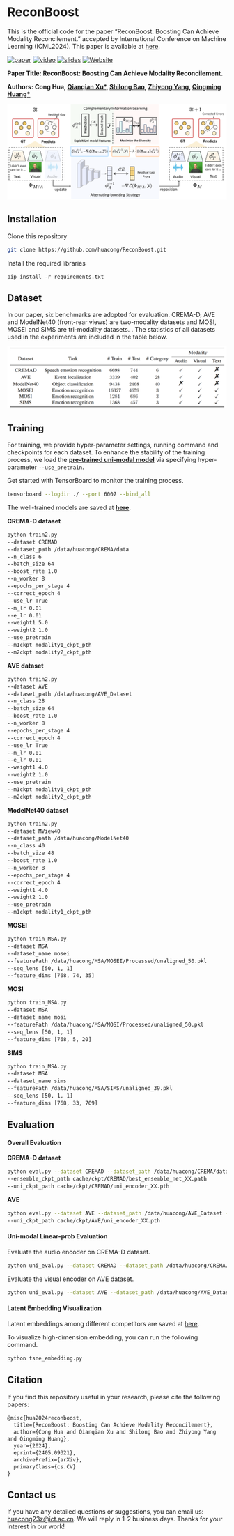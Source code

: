 # ReconBoost
This is the official code for the paper  “ReconBoost: Boosting Can Achieve Modality Reconcilement.” accepted by International Conference on Machine Learning (ICML2024). This paper is available at [here](https://arxiv.org/abs/2405.09321).

[![paper](https://img.shields.io/badge/arXiv-Paper-<COLOR>.svg)](https://arxiv.org/abs/2405.09321) [![video](https://img.shields.io/badge/Video-Presentation-F9D371)](https://github.com/huacong/ReconBoost) [![slides](https://img.shields.io/badge/Presentation-Slides-B762C1)](https://github.com/huacong/ReconBoost) [![Website](https://img.shields.io/badge/Project-Website-87CEEB)](https://github.com/huacong/ReconBoost)

**Paper Title: ReconBoost: Boosting Can Achieve Modality Reconcilement.**   

**Authors: Cong Hua,  [Qianqian Xu*](https://qianqianxu010.github.io/), [Shilong Bao](https://statusrank.github.io/), [Zhiyong Yang](https://joshuaas.github.io/), [Qingming Huang*](https://people.ucas.ac.cn/~qmhuang)**   



<img src="docs\pipeline.png" alt="pipeline" style="zoom:67%;" />

## Installation

Clone this repository

```bash
git clone https://github.com/huacong/ReconBoost.git
```

Install the required libraries

```
pip install -r requirements.txt
```

## Dataset

In our paper, six benchmarks are adopted for evaluation. CREMA-D, AVE and ModelNet40 (front-rear views) are two-modality datasets and MOSI, MOSEI and SIMS are tri-modality datasets. . The statistics of all datasets used in the experiments are included in the table below.

![image-20240520001124087](docs/dataset.png)

## Training

For training, we provide hyper-parameter settings, running command and checkpoints for each dataset. To enhance the stability of the training process, we load the [**pre-trained uni-modal model**](cache/pretrained_unimodel) via specifying hyper-parameter `--use_pretrain`.

Get started with TensorBoard to monitor the training process.

```bash
tensorboard --logdir ./ --port 6007 --bind_all
```

The well-trained models are saved at [**here**](cache/ckpt). 

**CREMA-D dataset**

```bash
python train2.py 
--dataset CREMAD 
--dataset_path /data/huacong/CREMA/data
--n_class 6
--batch_size 64
--boost_rate 1.0
--n_worker 8
--epochs_per_stage 4
--correct_epoch 4
--use_lr True
--m_lr 0.01
--e_lr 0.01
--weight1 5.0
--weight2 1.0
--use_pretrain 
--m1ckpt modality1_ckpt_pth
--m2ckpt modality2_ckpt_pth
```

**AVE dataset**

```bash
python train2.py 
--dataset AVE 
--dataset_path /data/huacong/AVE_Dataset
--n_class 28
--batch_size 64
--boost_rate 1.0
--n_worker 8
--epochs_per_stage 4
--correct_epoch 4
--use_lr True
--m_lr 0.01
--e_lr 0.01
--weight1 4.0
--weight2 1.0
--use_pretrain 
--m1ckpt modality1_ckpt_pth
--m2ckpt modality2_ckpt_pth
```

**ModelNet40 dataset**

```bash
python train2.py
--dataset MView40
--dataset_path /data/huacong/ModelNet40
--n_class 40
--batch_size 48
--boost_rate 1.0
--n_worker 8
--epochs_per_stage 4
--correct_epoch 4
--weight1 4.0
--weight2 1.0
--use_pretrain 
--m1ckpt modality1_ckpt_pth
```

**MOSEI**

```bash
python train_MSA.py 
--dataset MSA
--dataset_name mosei
--featurePath /data/huacong/MSA/MOSEI/Processed/unaligned_50.pkl
--seq_lens [50, 1, 1]
--feature_dims [768, 74, 35]
```

**MOSI**

```bash
python train_MSA.py 
--dataset MSA
--dataset_name mosi
--featurePath /data/huacong/MSA/MOSI/Processed/unaligned_50.pkl
--seq_lens [50, 1, 1]
--feature_dims [768, 5, 20]
```

**SIMS**

```bash
python train_MSA.py 
--dataset MSA
--dataset_name sims
--featurePath /data/huacong/MSA/SIMS/unaligned_39.pkl
--seq_lens [50, 1, 1]
--feature_dims [768, 33, 709]
```

## Evaluation 

#### Overall Evaluation

**CREMA-D dataset**

```bash
python eval.py --dataset CREMAD --dataset_path /data/huacong/CREMA/data --n_class 6 --batch_size 64 --n_worker 8 
--ensemble_ckpt_path cache/ckpt/CREMAD/best_ensemble_net_XX.path 
--uni_ckpt_path cache/ckpt/CREMAD/uni_encoder_XX.pth
```

**AVE** 

```bash
python eval.py --dataset AVE --dataset_path /data/huacong/AVE_Dataset --n_class 28 --batch_size 64 --n_worker 8 --ensemble_ckpt_path cache/ckpt/AVE/best_ensemble_net_XX.path 
--uni_ckpt_path cache/ckpt/AVE/uni_encoder_XX.pth
```

#### Uni-modal Linear-prob Evaluation

Evaluate the audio encoder on CREMA-D dataset.

```bash
python uni_eval.py --dataset CREMAD --dataset_path /data/huacong/CREMA/data --modality audio --n_class 6 --batch_size 64 --max_epochs 100 --emb 512 --uni_ckpt_path cache/ckpt/CREMAD/uni_encoder_XX.pth
```

Evaluate the visual encoder on AVE dataset.

```bash
python uni_eval.py --dataset AVE --dataset_path /data/huacong/AVE_Dataset --modality visual --n_class 28 --batch_size 64 --max_epochs 100 --emb 512 --uni_ckpt_path cache/ckpt/AVE/uni_encoder_XX.pth
```

#### Latent Embedding Visualization

Latent embeddings among different competitors are saved at [here](all_feat).

To visualize high-dimension embedding, you can run the following command.

```bash
python tsne_embedding.py
```



## Citation

If you find this repository useful in your research, please cite the following papers:

```
@misc{hua2024reconboost,
  title={ReconBoost: Boosting Can Achieve Modality Reconcilement}, 
  author={Cong Hua and Qianqian Xu and Shilong Bao and Zhiyong Yang and Qingming Huang},
  year={2024},
  eprint={2405.09321},
  archivePrefix={arXiv},
  primaryClass={cs.CV}
}
```

## Contact us

If you have any detailed questions or suggestions, you can email us: huacong23z@ict.ac.cn. We will reply in 1-2 business days. Thanks for your interest in our work!
